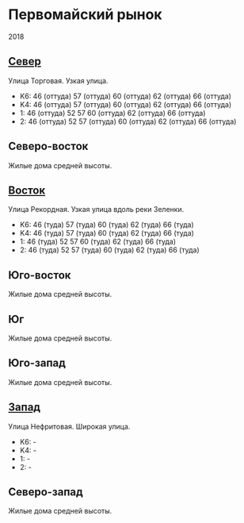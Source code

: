 # Первомайский рынок

2018

## [Север](./10445090.md)

Улица Торговая.
Узкая улица.

* K6:   46 (оттуда) 57 (оттуда) 60 (оттуда) 62 (оттуда) 66 (оттуда)
* K4:   46 (оттуда) 57 (оттуда) 60 (оттуда) 62 (оттуда) 66 (оттуда)
* 1:    46 (оттуда) 52  57  60 (оттуда) 62 (оттуда) 66 (оттуда)
* 2:    46 (оттуда) 52  57 (оттуда) 60 (оттуда) 62 (оттуда) 66 (оттуда)

## Северо-восток

Жилые дома средней высоты.

## [Восток](./10500095.md)

Улица Рекордная.
Узкая улица вдоль реки Зеленки.

* K6:   46 (туда)   57 (туда)   60 (туда)   62 (туда)   66 (туда)
* K4:   46 (туда)   57 (туда)   60 (туда)   62 (туда)   66 (туда)
* 1:    46 (туда)   52  57  60 (туда)   62 (туда)   66 (туда)
* 2:    46 (туда)   52  57 (туда)   60 (туда)   62 (туда)   66 (туда)

## Юго-восток

Жилые дома средней высоты.

## Юг

Жилые дома средней высоты.

## Юго-запад

Жилые дома средней высоты.

## [Запад](./10460095.md)

Улица Нефритовая.
Широкая улица.

* K6:   -
* K4:   -
* 1:    -
* 2:    -

## Северо-запад

Жилые дома средней высоты.
